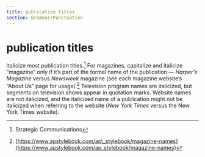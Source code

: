 ```yaml
---
title: publication titles
section: Grammar/Punctuation
---
```

# publication titles

Italicize most publication titles.[^17] For magazines, capitalize and italicize “magazine” only if it’s part of the formal name of the publication — _Harper’s Magazine_ versus _Newsweek_ magazine (see each magazine website’s “About Us” page for usage).[^18] Television program names are italicized, but segments on television shows appear in quotation marks. Website names are not italicized, and the italicized name of a publication might not be italicized when referring to the website (_New York Times_ versus the New York Times website).

[^17]: Strategic Communications

[^18]: [https://www.apstylebook.com/ap\_stylebook/magazine-names](https://www.apstylebook.com/ap_stylebook/magazine-names)